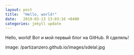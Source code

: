 ```yaml
---
layout: post
title:  "Hello, world!"
date:   2019-03-13 13:03:16 +0400
categories: jekyll update
---
```

Hello, world!
Вот и мой первый блог на GitHub.
Я сделяль!

image: /partizanzero.github.io/images/sdelal.jpg